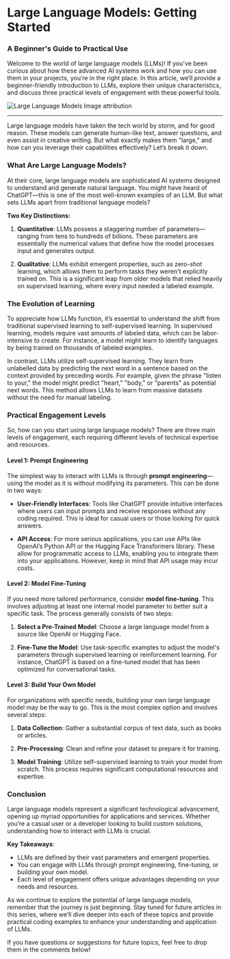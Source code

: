 # Large Language Models: Getting Started

### A Beginner's Guide to Practical Use

Welcome to the world of large language models (LLMs)! If you've been curious about how these advanced AI systems work and how you can use them in your projects, you’re in the right place. In this article, we’ll provide a beginner-friendly introduction to LLMs, explore their unique characteristics, and discuss three practical levels of engagement with these powerful tools.

![Large Language Models](https://example.com/image) Image attribution

* * *

Large language models have taken the tech world by storm, and for good reason. These models can generate human-like text, answer questions, and even assist in creative writing. But what exactly makes them "large," and how can you leverage their capabilities effectively? Let’s break it down.

### What Are Large Language Models?

At their core, large language models are sophisticated AI systems designed to understand and generate natural language. You might have heard of ChatGPT—this is one of the most well-known examples of an LLM. But what sets LLMs apart from traditional language models?

**Two Key Distinctions:**
1. **Quantitative**: LLMs possess a staggering number of parameters—ranging from tens to hundreds of billions. These parameters are essentially the numerical values that define how the model processes input and generates output.
  
2. **Qualitative**: LLMs exhibit emergent properties, such as zero-shot learning, which allows them to perform tasks they weren't explicitly trained on. This is a significant leap from older models that relied heavily on supervised learning, where every input needed a labeled example.

### The Evolution of Learning

To appreciate how LLMs function, it’s essential to understand the shift from traditional supervised learning to self-supervised learning. In supervised learning, models require vast amounts of labeled data, which can be labor-intensive to create. For instance, a model might learn to identify languages by being trained on thousands of labeled examples.

In contrast, LLMs utilize self-supervised learning. They learn from unlabelled data by predicting the next word in a sentence based on the context provided by preceding words. For example, given the phrase "listen to your," the model might predict "heart," "body," or "parents" as potential next words. This method allows LLMs to learn from massive datasets without the need for manual labeling.

### Practical Engagement Levels

So, how can you start using large language models? There are three main levels of engagement, each requiring different levels of technical expertise and resources.

#### Level 1: Prompt Engineering

The simplest way to interact with LLMs is through **prompt engineering**—using the model as it is without modifying its parameters. This can be done in two ways:

- **User-Friendly Interfaces**: Tools like ChatGPT provide intuitive interfaces where users can input prompts and receive responses without any coding required. This is ideal for casual users or those looking for quick answers.
  
- **API Access**: For more serious applications, you can use APIs like OpenAI’s Python API or the Hugging Face Transformers library. These allow for programmatic access to LLMs, enabling you to integrate them into your applications. However, keep in mind that API usage may incur costs.

#### Level 2: Model Fine-Tuning

If you need more tailored performance, consider **model fine-tuning**. This involves adjusting at least one internal model parameter to better suit a specific task. The process generally consists of two steps:

1. **Select a Pre-Trained Model**: Choose a large language model from a source like OpenAI or Hugging Face.
  
2. **Fine-Tune the Model**: Use task-specific examples to adjust the model's parameters through supervised learning or reinforcement learning. For instance, ChatGPT is based on a fine-tuned model that has been optimized for conversational tasks.

#### Level 3: Build Your Own Model

For organizations with specific needs, building your own large language model may be the way to go. This is the most complex option and involves several steps:

1. **Data Collection**: Gather a substantial corpus of text data, such as books or articles.
  
2. **Pre-Processing**: Clean and refine your dataset to prepare it for training.

3. **Model Training**: Utilize self-supervised learning to train your model from scratch. This process requires significant computational resources and expertise.

### Conclusion

Large language models represent a significant technological advancement, opening up myriad opportunities for applications and services. Whether you’re a casual user or a developer looking to build custom solutions, understanding how to interact with LLMs is crucial.

**Key Takeaways**:
- LLMs are defined by their vast parameters and emergent properties.
- You can engage with LLMs through prompt engineering, fine-tuning, or building your own model.
- Each level of engagement offers unique advantages depending on your needs and resources.

As we continue to explore the potential of large language models, remember that the journey is just beginning. Stay tuned for future articles in this series, where we’ll dive deeper into each of these topics and provide practical coding examples to enhance your understanding and application of LLMs.

If you have questions or suggestions for future topics, feel free to drop them in the comments below!